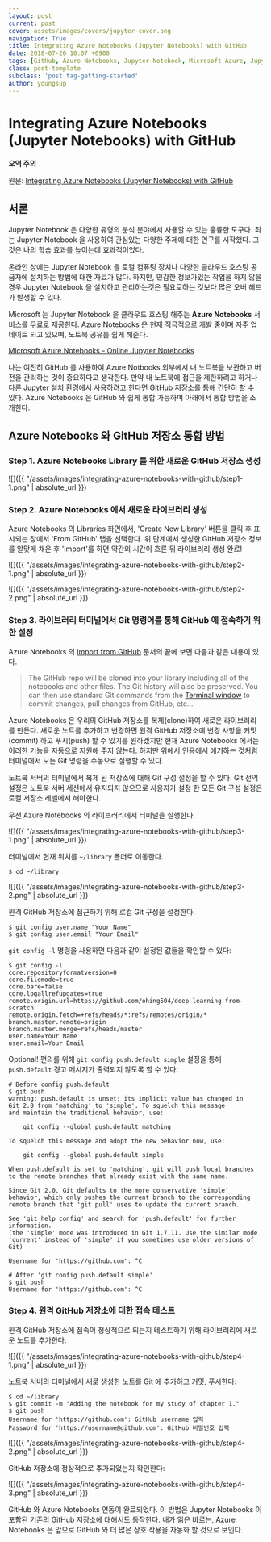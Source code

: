 ```yaml
---
layout: post
current: post
cover: assets/images/covers/jupyter-cover.png
navigation: True
title: Integrating Azure Notebooks (Jupyter Notebooks) with GitHub
date: 2018-07-26 10:07 +0900
tags: [GitHub, Azure Notebooks, Jupyter Notebook, Microsoft Azure, Jupyter]
class: post-template
subclass: 'post tag-getting-started'
author: youngsup
---
```

# Integrating Azure Notebooks (Jupyter Notebooks) with GitHub

**오역 주의**

원문: [Integrating Azure Notebooks (Jupyter Notebooks) with GitHub](https://medium.com/@mikeclymer/integrating-azure-notebooks-jupyter-notebooks-with-github-fd847e941e4)

## 서론

Jupyter Notebook 은 다양한 유형의 분석 분야에서 사용할 수 있는 훌륭한 도구다. 최는 Jupyter Notebook 을 사용하여 관심있는 다양한 주제에 대한 연구를 시작했다. 그것은 나의 학습 효과를 높이는데 효과적이었다.

온라인 상에는 Jupyter Notebook 을 로컬 컴퓨팅 장치나 다양한 클라우드 호스팅 공급자에 설치하는 방법에 대한 자료가 많다. 하지만, 민감한 정보가있는 작업을 하지 않을 경우 Jupyter Notebook 을 설치하고 관리하는것은 필요로하는 것보다 많은 오버 헤드가 발생할 수 있다.

Microsoft 는 Jupyter Notebook 을 클라우드 호스팅 해주는 **Azure Notebooks** 서비스를 무료로 제공한다. Azure Notebooks 은 현재 적극적으로 개발 중이며 자주 업데이트 되고 있으며, 노트북 공유를 쉽게 해준다.

[Microsoft Azure Notebooks - Online Jupyter Notebooks](https://notebooks.azure.com/)

나는 여전히 GitHub 를 사용하여 Azure Notbooks 외부에서 내 노트북을 보관하고 버전을 관리하는 것이 중요하다고 생각한다. 만약 내 노트북에 접근을 제한하려고 하거나 다른 Jupyter 설치 환경에서 사용하려고 한다면 GitHub 저장소를 통해 간단히 할 수 있다. Azure Notebooks 은 GitHub 와 쉽게 통합 가능하며 아래에서 통합 방법을 소개한다.

## Azure Notebooks 와 GitHub 저장소 통합 방법

### Step 1. Azure Notebooks Library 를 위한 새로운 GitHub 저장소 생성

![]({{ "/assets/images/integrating-azure-notebooks-with-github/step1-1.png" | absolute_url }})

### Step 2. Azure Notebooks 에서 새로운 라이브러리 생성

Azure Notebooks 의 Libraries 화면에서, 'Create New Library' 버튼을 클릭 후 표시되는 창에서 'From GitHub' 탭을 선택한다. 위 단계에서 생성한 GitHub 저장소 정보를 알맞게 채운 후 'Import'를 하면 약간의 시간이 흐른 뒤 라이브러리 생성 완료!

![]({{ "/assets/images/integrating-azure-notebooks-with-github/step2-1.png" | absolute_url }})

![]({{ "/assets/images/integrating-azure-notebooks-with-github/step2-2.png" | absolute_url }})

### Step 3. 라이브러리 터미널에서 Git 명령어를 통해 GitHub 에 접속하기 위한 설정

Azure Notebooks 의 [Import from GitHub](https://notebooks.azure.com/help/libraries/creating/import-from-github) 문서의 끝에 보면 다음과 같은 내용이 있다.

> The GitHub repo will be cloned into your library including all of the notebooks and other files. The Git history will also be preserved. You can then use standard Git commands from the [Terminal window](https://notebooks.azure.com/help/libraries/terminal) to commit changes, pull changes from GitHub, etc...

Azure Notebooks 은 우리의 GitHub 저장소를 복제(clone)하여 새로운 라이브러리를 만든다. 새로운 노트를 추가하고 변경하면 원격 GitHub 저장소에 변경 사항을 커밋(commit) 하고 푸시(push) 할 수 있기를 원하겠지만 현재 Azure Notebooks 에서는 이러한 기능을 자동으로 지원해 주지 않는다. 하지만 위에서 인용에서 얘기하는 것처럼 터미널에서 모든 Git 명령을 수동으로 실행할 수 있다.

노트북 서버의 터미널에서 복제 된 저장소에 대해 Git 구성 설정을 할 수 있다. Git 전역 설정은 노트북 서버 세션에서 유지되지 않으므로 사용자가 설정 한 모든 Git 구성 설정은 로컬 저장소 레벨에서 해야한다.

우선 Azure Notebooks 의 라이브러리에서 터미널을 실행한다.

![]({{ "/assets/images/integrating-azure-notebooks-with-github/step3-1.png" | absolute_url }})

터미널에서 현재 위치를 `~/library` 폴더로 이동한다.

```shell
$ cd ~/library
```

![]({{ "/assets/images/integrating-azure-notebooks-with-github/step3-2.png" | absolute_url }})

원격 GitHub 저장소에 접근하기 위해 로컬 Git 구성을 설정한다.

```shell
$ git config user.name "Your Name"
$ git config user.email "Your Email"
```

`git config -l` 명령을 사용하면 다음과 같이 설정된 값들을 확인할 수 있다:

```shell
$ git config -l
core.repositoryformatversion=0
core.filemode=true
core.bare=false
core.logallrefupdates=true
remote.origin.url=https://github.com/ohing504/deep-learning-from-scratch
remote.origin.fetch=+refs/heads/*:refs/remotes/origin/*
branch.master.remote=origin
branch.master.merge=refs/heads/master
user.name=Your Name
user.email=Your Email
```

Optional! 편의를 위해 `git config push.default simple` 설정을 통해 `push.default` 경고 메시지가 출력되지 않도록 할 수 있다:

```shell
# Before config push.default
$ git push
warning: push.default is unset; its implicit value has changed in
Git 2.0 from 'matching' to 'simple'. To squelch this message
and maintain the traditional behavior, use:

    git config --global push.default matching

To squelch this message and adopt the new behavior now, use:

    git config --global push.default simple

When push.default is set to 'matching', git will push local branches
to the remote branches that already exist with the same name.

Since Git 2.0, Git defaults to the more conservative 'simple'
behavior, which only pushes the current branch to the corresponding
remote branch that 'git pull' uses to update the current branch.

See 'git help config' and search for 'push.default' for further information.
(the 'simple' mode was introduced in Git 1.7.11. Use the similar mode
'current' instead of 'simple' if you sometimes use older versions of Git)

Username for 'https://github.com': ^C
```

```shell
# After 'git config push.default simple'
$ git push
Username for 'https://github.com': ^C
```

### Step 4. 원격 GitHub 저장소에 대한 접속 테스트

원격 GitHub 저장소에 접속이 정상적으로 되는지 테스트하기 위해 라이브러리에 새로운 노트를 추가한다.

![]({{ "/assets/images/integrating-azure-notebooks-with-github/step4-1.png" | absolute_url }})

노트북 서버의 터미널에서 새로 생성한 노트를 Git 에 추가하고 커밋, 푸시한다:

```shell
$ cd ~/library
$ git commit -m "Adding the notebook for my study of chapter 1."
$ git push
Username for 'https://github.com': GitHub username 입력
Password for 'https://username@github.com': GitHub 비밀번호 입력
```

![]({{ "/assets/images/integrating-azure-notebooks-with-github/step4-2.png" | absolute_url }})

GitHub 저장소에 정상적으로 추가되었는지 확인한다:

![]({{ "/assets/images/integrating-azure-notebooks-with-github/step4-3.png" | absolute_url }})

GitHub 와 Azure Notebooks 연동이 완료되었다. 이 방법은 Jupyter Notebooks 이 포함된 기존의 GitHub 저장소에 대해서도 동작한다. 내가 읽은 바로는, Azure Notebooks 은 앞으로 GitHub 와 더 많은 상호 작용을 자동화 할 것으로 보인다.
